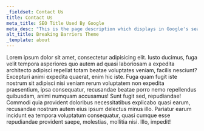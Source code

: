 ```yaml
---
_fieldset: Contact Us
title: Contact Us
meta_title: SEO Title Used By Google
meta_desc: "This is the page description which displays in Google's search results, it is important for SEO."
alt_title: Breaking Barriers Theme
_template: about
---
```

Lorem ipsum dolor sit amet, consectetur adipisicing elit. Iusto ducimus, fuga velit tempora asperiores quo autem ad quasi laboriosam a expedita architecto adipisci repellat totam beatae voluptates veniam, facilis nesciunt? Excepturi animi expedita quaerat, enim hic iste. Fuga quam fugit iste nostrum sit adipisci nisi veniam rerum voluptatem non expedita praesentium, ipsa consequatur, recusandae beatae porro nemo repellendus quibusdam, animi numquam accusamus! Sunt fugit sed, repudiandae! Commodi quia provident doloribus necessitatibus explicabo quasi earum, recusandae nostrum autem eius ipsum delectus minus illo. Pariatur earum incidunt ea tempora voluptatum consequatur, quasi cumque esse repudiandae provident saepe, molestias, mollitia nisi. Illo, impedit!

